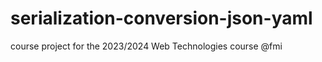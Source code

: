 # serialization-conversion-json-yaml
course project for the 2023/2024 Web Technologies course @fmi 
